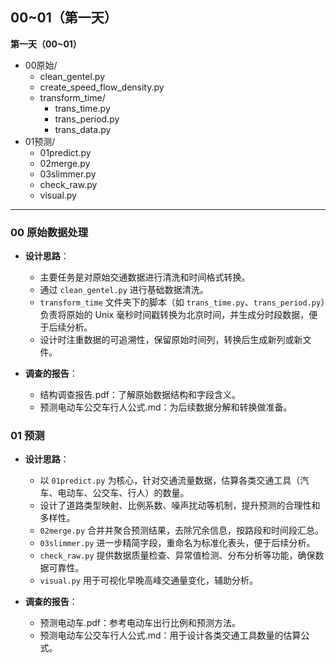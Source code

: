 ## 00~01（第一天）

**第一天（00~01）**
- 00原始/
  - clean_gentel.py
  - create_speed_flow_density.py
  - transform_time/
    - trans_time.py
    - trans_period.py
    - trans_data.py
- 01预测/
  - 01predict.py
  - 02merge.py
  - 03slimmer.py
  - check_raw.py
  - visual.py

---

### 00 原始数据处理
- **设计思路**：  
  - 主要任务是对原始交通数据进行清洗和时间格式转换。  
  - 通过 `clean_gentel.py` 进行基础数据清洗。  
  - `transform_time` 文件夹下的脚本（如 `trans_time.py`、`trans_period.py`）负责将原始的 Unix 毫秒时间戳转换为北京时间，并生成分时段数据，便于后续分析。
  - 设计时注重数据的可追溯性，保留原始时间列，转换后生成新列或新文件。

- **调查的报告**：  
  - 结构调查报告.pdf：了解原始数据结构和字段含义。
  - 预测电动车公交车行人公式.md：为后续数据分解和转换做准备。

### 01 预测
- **设计思路**：  
  - 以 `01predict.py` 为核心，针对交通流量数据，估算各类交通工具（汽车、电动车、公交车、行人）的数量。
  - 设计了道路类型映射、比例系数、噪声扰动等机制，提升预测的合理性和多样性。
  - `02merge.py` 合并并聚合预测结果，去除冗余信息，按路段和时间段汇总。
  - `03slimmer.py` 进一步精简字段，重命名为标准化表头，便于后续分析。
  - `check_raw.py` 提供数据质量检查、异常值检测、分布分析等功能，确保数据可靠性。
  - `visual.py` 用于可视化早晚高峰交通量变化，辅助分析。

- **调查的报告**：  
  - 预测电动车.pdf：参考电动车出行比例和预测方法。
  - 预测电动车公交车行人公式.md：用于设计各类交通工具数量的估算公式。
